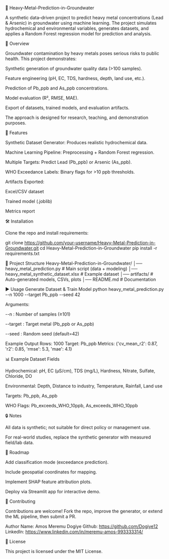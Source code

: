 🌊 Heavy-Metal-Prediction-in-Groundwater

A synthetic data–driven project to predict heavy metal concentrations (Lead & Arsenic) in groundwater using machine learning. The project simulates hydrochemical and environmental variables, generates datasets, and applies a Random Forest regression model for prediction and analysis.

📖 Overview

Groundwater contamination by heavy metals poses serious risks to public health. This project demonstrates:

Synthetic generation of groundwater quality data (>100 samples).

Feature engineering (pH, EC, TDS, hardness, depth, land use, etc.).

Prediction of Pb_ppb and As_ppb concentrations.

Model evaluation (R², RMSE, MAE).

Export of datasets, trained models, and evaluation artifacts.

The approach is designed for research, teaching, and demonstration purposes.

🚀 Features

Synthetic Dataset Generator: Produces realistic hydrochemical data.

Machine Learning Pipeline: Preprocessing + Random Forest regression.

Multiple Targets: Predict Lead (Pb_ppb) or Arsenic (As_ppb).

WHO Exceedance Labels: Binary flags for >10 ppb thresholds.

Artifacts Exported:

Excel/CSV dataset

Trained model (.joblib)

Metrics report

🛠️ Installation

Clone the repo and install requirements:

git clone https://github.com/your-username/Heavy-Metal-Prediction-in-Groundwater.git
cd Heavy-Metal-Prediction-in-Groundwater
pip install -r requirements.txt

📂 Project Structure
Heavy-Metal-Prediction-in-Groundwater/
│── heavy_metal_prediction.py   # Main script (data + modeling)
│── heavy_metal_synthetic_dataset.xlsx   # Example dataset
│── artifacts/                  # Auto-generated models, CSVs, plots
│── README.md                   # Documentation

▶️ Usage
Generate Dataset & Train Model
python heavy_metal_prediction.py --n 1000 --target Pb_ppb --seed 42


Arguments:

--n : Number of samples (≥101)

--target : Target metal (Pb_ppb or As_ppb)

--seed : Random seed (default=42)

Example Output
Rows: 1000   Target: Pb_ppb
Metrics: {'cv_mean_r2': 0.87, 'r2': 0.85, 'rmse': 5.3, 'mae': 4.1}

📊 Example Dataset Fields

Hydrochemical: pH, EC (µS/cm), TDS (mg/L), Hardness, Nitrate, Sulfate, Chloride, DO

Environmental: Depth, Distance to industry, Temperature, Rainfall, Land use

Targets: Pb_ppb, As_ppb

WHO Flags: Pb_exceeds_WHO_10ppb, As_exceeds_WHO_10ppb

🔒 Notes

All data is synthetic; not suitable for direct policy or management use.

For real-world studies, replace the synthetic generator with measured field/lab data.

🧩 Roadmap

 Add classification mode (exceedance prediction).

 Include geospatial coordinates for mapping.

 Implement SHAP feature attribution plots.

 Deploy via Streamlit app for interactive demo.

🤝 Contributing

Contributions are welcome! Fork the repo, improve the generator, or extend the ML pipeline, then submit a PR.

Author Name: Amos Meremu Dogiye
Github: https://github.com/Dogiye12
LinkedIn: https://www.linkedin.com/in/meremu-amos-993333314/



📜 License

This project is licensed under the MIT License.
